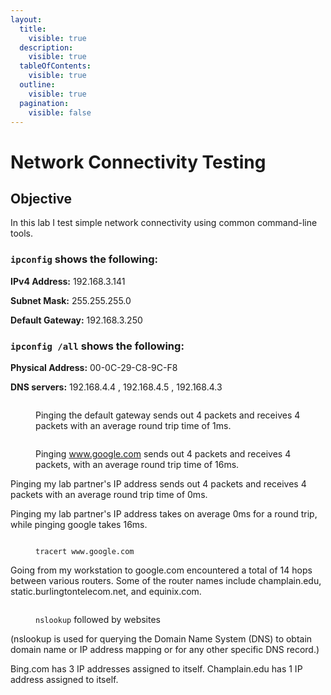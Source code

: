 ```yaml
---
layout:
  title:
    visible: true
  description:
    visible: true
  tableOfContents:
    visible: true
  outline:
    visible: true
  pagination:
    visible: false
---
```


# Network Connectivity Testing

## Objective

In this lab I test simple network connectivity using common command-line tools.

### `ipconfig` shows the following:

**IPv4 Address:** 192.168.3.141

**Subnet Mask:** 255.255.255.0

**Default Gateway:** 192.168.3.250

### `ipconfig /all` shows the following:

**Physical Address:** 00-0C-29-C8-9C-F8

**DNS servers:** 192.168.4.4 , 192.168.4.5 , 192.168.4.3

<figure><img src="https://lh3.googleusercontent.com/6ipAp0Hpo9cCWomUiFyvlc5R7wt9XbdCXtFrnXN9UVNOTiE3tX6TLAHxNzVChv35N-_5yI5nHpmWJBzZt3-WLyhAMjsB253paaum8VEO8Vnb_tVUyJlFaBtfh1TJCMJhy-X1m4xUQv6bNalXlt-ULkA" alt=""><figcaption><p>Pinging the default gateway sends out 4 packets and receives 4 packets with an average round trip time of 1ms. </p></figcaption></figure>

<figure><img src="https://lh4.googleusercontent.com/AyNms2zy_qUYXaBQa52gLIol5sHeeSoTV4uxPOhM9Rq2_stjc3dUjkpMtVtbipYoQ-218o68JYIdM6M9ybFr8JhYHU0IAzukH2jLPyg1YiOPVp6kz54HOcrzXauA3lJayNSwR1e4nw7BK_9k6B7oqdQ" alt=""><figcaption><p>Pinging <a href="http://www.google.com/">www.google.com</a> sends out 4 packets and receives 4 packets, with an average round trip time of 16ms. </p></figcaption></figure>

Pinging my lab partner's IP address sends out 4 packets and receives 4 packets with an average round trip time of 0ms.

Pinging my lab partner's IP address takes on average 0ms for a round trip, while pinging google takes 16ms.

<figure><img src="https://lh6.googleusercontent.com/ELszcLr_NTM46W9r_LItQ_iaDiF1cYnsIa_25XwoY4s-41RtCY3y_c42_ix8-1_znA10dEqKPfBHpzAW-DyZLgePLD-6j1u0QqrsUuYcwLlxJBD6-0JBSthcoqcPq0FFNY9qlTZCI_-Fzhr5DMFOtLs" alt=""><figcaption><p><code>tracert www.google.com</code></p></figcaption></figure>

Going from my workstation to google.com encountered a total of 14 hops between various routers. Some of the router names include champlain.edu, static.burlingtontelecom.net, and equinix.com.

<figure><img src="https://lh3.googleusercontent.com/hIQTslpXBR6iHC67zO1P36EDGGv2XconONEBhFOYiHzl_L6OtomdMB2owXD6XITxwT3hc-L9uiMwmkTwv63IimBMGs91vSMcLmMOSTKKFI0TV2ISCJFyLPrMLgAmYPsEUIN6NViN42T36tR18vpQ3Uc" alt=""><figcaption><p><code>nslookup</code> followed by websites</p></figcaption></figure>

(nslookup is used for querying the Domain Name System (DNS) to obtain domain name or IP address mapping or for any other specific DNS record.)

Bing.com has 3 IP addresses assigned to itself. Champlain.edu has 1 IP address assigned to itself.
